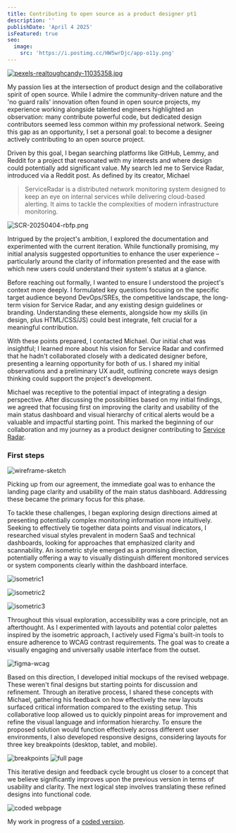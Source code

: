 ```yaml
---
title: Contributing to open source as a product designer pt1
description: ''
publishDate: 'April 4 2025'
isFeatured: true
seo:
  image:
    src: 'https://i.postimg.cc/HW5wrDjc/app-o11y.png'
---
```



[![pexels-realtoughcandy-11035358.jpg](https://i.postimg.cc/XvBxjQYH/pexels-realtoughcandy-11035358.jpg)](https://postimg.cc/CZYbJCDk)

My passion lies at the intersection of product design and the collaborative spirit of open source. While I admire the community-driven nature and the 'no guard rails' innovation often found in open source projects, my experience working alongside talented engineers highlighted an observation: many contribute powerful code, but dedicated design contributors seemed less common within my professional network. Seeing this gap as an opportunity, I set a personal goal: to become a designer actively contributing to an open source project.

Driven by this goal, I began searching platforms like GitHub, Lemmy, and Reddit for a project that resonated with my interests and where design could potentially add significant value. My search led me to Service Radar, introduced via a Reddit post. As defined by its creator, Michael
>ServiceRadar is a distributed network monitoring system designed to keep an eye on internal services while delivering cloud-based alerting. It aims to tackle the complexities of modern infrastructure monitoring.

![SCR-20250404-rbfp.png](https://i.postimg.cc/C1D8t2x0/SCR-20250404-rbfp.png)

Intrigued by the project's ambition, I explored the documentation and experimented with the current iteration. While functionally promising, my initial analysis suggested opportunities to enhance the user experience – particularly around the clarity of information presented and the ease with which new users could understand their system's status at a glance.

Before reaching out formally, I wanted to ensure I understood the project's context more deeply. I formulated key questions focusing on the specific target audience beyond DevOps/SREs, the competitive landscape, the long-term vision for Service Radar, and any existing design guidelines or branding. Understanding these elements, alongside how my skills (in design, plus HTML/CSS/JS) could best integrate, felt crucial for a meaningful contribution.

With these points prepared, I contacted Michael. Our initial chat was insightful; I learned more about his vision for Service Radar and confirmed that he hadn't collaborated closely with a dedicated designer before, presenting a learning opportunity for both of us. I shared my initial observations and a preliminary UX audit, outlining concrete ways design thinking could support the project's development.

Michael was receptive to the potential impact of integrating a design perspective. After discussing the possibilities based on my initial findings, we agreed that focusing first on improving the clarity and usability of the main status dashboard and visual hierarchy of critical alerts would be a valuable and impactful starting point. This marked the beginning of our collaboration and my journey as a product designer contributing to <a href="https://docs.serviceradar.cloud/">Service Radar</a>.

### First steps

![wireframe-sketch](https://i.postimg.cc/wMSLbGGY/PXL-20250406-094654266.jpg)

Picking up from our agreement, the immediate goal was to enhance the landing page clarity and usability of the main status dashboard. Addressing these became the primary focus for this phase.

To tackle these challenges, I began exploring design directions aimed at presenting potentially complex monitoring information more intuitively. Seeking to effectively tie together data points and visual indicators, I researched visual styles prevalent in modern SaaS and technical dashboards, looking for approaches that emphasized clarity and scannability. An isometric style emerged as a promising direction, potentially offering a way to visually distinguish different monitored services or system components clearly within the dashboard interface.

![isometric1](https://i.postimg.cc/4yBNY7pL/SCR-20250326-lzcs.jpg)

![isometric2](https://i.postimg.cc/QM18pnpW/SCR-20250404-rnbp.png)

![isometric3](https://i.postimg.cc/ydT7Ggp1/SCR-20250328-nnim.png)

Throughout this visual exploration, accessibility was a core principle, not an afterthought. As I experimented with layouts and potential color palettes inspired by the isometric approach, I actively used Figma's built-in tools to ensure adherence to WCAG contrast requirements. The goal was to create a visually engaging and universally usable interface from the outset.

![figma-wcag](https://i.postimg.cc/XJJkXhG9/SCR-20250406-jwsb.png)

Based on this direction, I developed initial mockups of the revised webpage. These weren't final designs but starting points for discussion and refinement. Through an iterative process, I shared these concepts with Michael, gathering his feedback on how effectively the new layouts surfaced critical information compared to the existing setup. This collaborative loop allowed us to quickly pinpoint areas for improvement and refine the visual language and information hierarchy. To ensure the proposed solution would function effectively across different user environments, I also developed responsive designs, considering layouts for three key breakpoints (desktop, tablet, and mobile).

![breakpoints](https://i.postimg.cc/x8HPvm0R/SCR-20250406-kcmf.jpg)
![full page](https://i.postimg.cc/9fpK9vxM/SCR-20250406-kgvo.jpg)

This iterative design and feedback cycle brought us closer to a concept that we believe significantly improves upon the previous version in terms of usability and clarity. The next logical step involves translating these refined designs into functional code.

![coded webpage](https://i.postimg.cc/pL2D4VWx/SCR-20250411-iunz.png)

My work in progress of a <a href="https://cozy-pasca-0ab03a.netlify.app/">coded version</a>.
